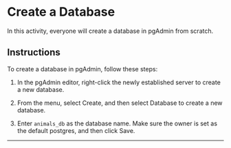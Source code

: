 # Create a Database

In this activity, everyone will create a database in pgAdmin from scratch.

## Instructions

To create a database in pgAdmin, follow these steps:

1. In the pgAdmin editor, right-click the newly established server to create a new database.

2. From the menu, select Create, and then select Database to create a new database.

3. Enter `animals_db` as the database name. Make sure the owner is set as the default postgres, and then click Save.

- - -